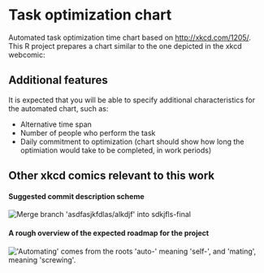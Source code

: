 Task optimization chart
=======================

Automated task optimization time chart based on http://xkcd.com/1205/. This R project prepares a chart similar to the one depicted in the xkcd webcomic:


Additional features
-------------------

It is expected that you will be able to specify additional characteristics for the automated chart, such as:

- Alternative time span
- Number of people who perform the task
- Daily commitment to optimization (chart should show how long the optimiation would take to be completed, in work periods)



Other xkcd comics relevant to this work
----------------------------------------

#### Suggested commit description scheme
![](http://imgs.xkcd.com/comics/git_commit.png "Merge branch 'asdfasjkfdlas/alkdjf' into sdkjfls-final")

#### A rough overview of the expected roadmap for the project
![](http://imgs.xkcd.com/comics/automation.png "'Automating' comes from the roots 'auto-' meaning 'self-', and 'mating', meaning 'screwing'.")
